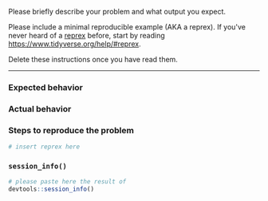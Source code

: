 Please briefly describe your problem and what output you expect. 
   
Please include a minimal reproducible example (AKA a reprex). If you've never heard of a [reprex](http://reprex.tidyverse.org/) before, start by reading <https://www.tidyverse.org/help/#reprex>.

Delete these instructions once you have read them.

---

### Expected behavior 

### Actual behavior

### Steps to reproduce the problem

```r
# insert reprex here
```


### `session_info()`

````r
# please paste here the result of
devtools::session_info()
````
